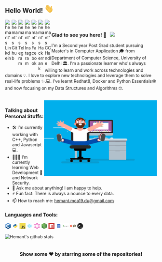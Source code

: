 ## Hello World! <img src="https://raw.githubusercontent.com/LifeofAGeek/LifeofAGeek/master/gifs/Hi.gif" width="30px"></h2>

<a href="https://linkedin.com/in/">
  <img align="left" alt="hemant's Linkdein" width="22px" src="https://cdn.jsdelivr.net/npm/simple-icons@v3/icons/linkedin.svg" />
</a>
<a href="https://github.com/hmnt007">
  <img align="left" alt="hemant's Github" width="22px" src="https://cdn.jsdelivr.net/npm/simple-icons@v3/icons/github.svg" />
</a>
<a href="https://t.me/hmnt">
  <img align="left" alt="hemant's Telegram" width="22px" src="https://cdn.jsdelivr.net/npm/simple-icons@v3/icons/telegram.svg" />
</a>
<a href="https://instagram.com/hmnt_kmr/">
  <img align="left" alt="hemant's Instagram" width="22px" src="https://cdn.jsdelivr.net/npm/simple-icons@v3/icons/instagram.svg" />
</a>
<a href="https://www.facebook.com/hmnt_kmr/">
  <img align="left" alt="hemant's Facebook" width="22px" src="https://cdn.jsdelivr.net/npm/simple-icons@v3/icons/facebook.svg" />
</a>
<a href="https://www.hackerrank.com/hmnt_kmr/">
  <img align="left" alt="hemant's Hackerrank" width="22px" src="https://cdn.jsdelivr.net/npm/simple-icons@v3/icons/hackerrank.svg" />
</a>
<a href="https:/https://www.codechef.com/users/hmnt007">
  <img align="left" alt="hemant's CC Handle" width="22px" src="https://cdn.jsdelivr.net/npm/simple-icons@v3/icons/codechef.svg" />
</a>

<br />

### Glad to see you here! 🤩 &nbsp; ![](https://visitor-badge.glitch.me/badge?page_id=hmnt007.hmnt007)

I'm a Second year Post Grad student pursuing Master's in Computer Application 🎓 from Department of Computer Science, University of Delhi 🏛. I'm a passionate learner who's always willing to learn and work across technologies and domains 💡. I love to explore new technologies and leverage them to solve real-life problems ✨.💻. I've learnt Redhat8, Docker and Python Essentials🕸️ and now focusing on my Data Structures and Algorithms 🤓.

<br />

<img align="right" height="250" width="375" alt="GIF" src="https://raw.githubusercontent.com/hmnt007/hmnt007/master/gifs/coder.gif" />

### Talking about Personal Stuffs:

- 🛠 I’m currently working with C++, Python <br /> and Javascript💻.
- 👨🏻‍💻 I’m currently learning Web Development 🚀 and Network Security.
- 💬 Ask me about anything! I am happy to help.
- ⚡ Fun fact: There is always a nounce to every data.
- 📫 How to reach me: hemant.mca19.du@gmail.com

### Languages and Tools:

<code><img height="20" src="https://raw.githubusercontent.com/github/explore/80688e429a7d4ef2fca1e82350fe8e3517d3494d/topics/cpp/cpp.png"></code>
<code><img height="20" src="https://raw.githubusercontent.com/github/explore/80688e429a7d4ef2fca1e82350fe8e3517d3494d/topics/python/python.png"></code>
<code><img height="20" src="https://raw.githubusercontent.com/github/explore/80688e429a7d4ef2fca1e82350fe8e3517d3494d/topics/javascript/javascript.png"></code>
<code><img height="20" src="https://raw.githubusercontent.com/github/explore/80688e429a7d4ef2fca1e82350fe8e3517d3494d/topics/react/react.png"></code>
<code><img height="20" src="https://raw.githubusercontent.com/github/explore/80688e429a7d4ef2fca1e82350fe8e3517d3494d/topics/graphql/graphql.png"></code>
<code><img height="20" src="https://raw.githubusercontent.com/github/explore/80688e429a7d4ef2fca1e82350fe8e3517d3494d/topics/nodejs/nodejs.png"></code>
<code><img height="20" src="https://raw.githubusercontent.com/github/explore/80688e429a7d4ef2fca1e82350fe8e3517d3494d/topics/npm/npm.png"></code>
<code><img height="20" src="https://raw.githubusercontent.com/github/explore/80688e429a7d4ef2fca1e82350fe8e3517d3494d/topics/sql/sql.png"></code>
<code><img height="20" src="https://raw.githubusercontent.com/github/explore/80688e429a7d4ef2fca1e82350fe8e3517d3494d/topics/mongodb/mongodb.png"></code>
<code><img height="20" src="https://raw.githubusercontent.com/github/explore/80688e429a7d4ef2fca1e82350fe8e3517d3494d/topics/git/git.png"></code>
<code><img height="20" src="https://raw.githubusercontent.com/github/explore/80688e429a7d4ef2fca1e82350fe8e3517d3494d/topics/terminal/terminal.png"></code>

![Hemant's github stats](https://github-readme-stats.vercel.app/api?username=hmnt007&show_icons=true&title_color=fff&icon_color=79ff97&text_color=9f9f9f&bg_color=151515)

#

<div align="center">

### Show some ❤️ by starring some of the repositories!

</div>
